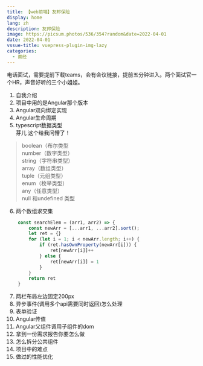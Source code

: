 ```yaml
---
title: 【web前端】友邦保险
display: home
lang: zh
description: 友邦保险
image: https://picsum.photos/536/354?random&date=2022-04-01
date: 2022-04-01
vssue-title: vuepress-plugin-img-lazy
categories:
  - 面经
---
```


电话面试，需要提前下载teams，会有会议链接，提前五分钟进入。两个面试官一个HR，声音好听的三个小姐姐。

<!-- more -->

1. 自我介绍
2. 项目中用的是Angular那个版本
3. Angular双向绑定实现
4. Angular生命周期
5. typescript数据类型  
芽儿 这个给我问懵了！
>boolean（布尔类型  
>number（数字类型）   
>string（字符串类型）  
>array（数组类型）   
>tuple（元组类型）  
>enum（枚举类型）  
>any（任意类型）  
>null 和undefined 类型
6. 两个数组求交集
```js
    const searchElem = (arr1, arr2) => {
        const newArr = [...arr1, ...arr2].sort();
        let ret = {}
        for (let i = 1; i < newArr.length; i++) {
            if (ret.hasOwnProperty(newArr[i])) {
                ret[newArr[i]]++
            } else {
                ret[newArr[i]] = 1
            }
        }
        return ret
    }
```
7. 两栏布局左边固定200px
8. 异步事件(调用多个api需要同时返回)怎么处理
9. 表单验证
10. Angular传值
11. Angular父组件调用子组件的dom
12. 拿到一份需求报告你要怎么做
13. 怎么拆分公共组件
14. 项目中的难点
15. 做过的性能优化
